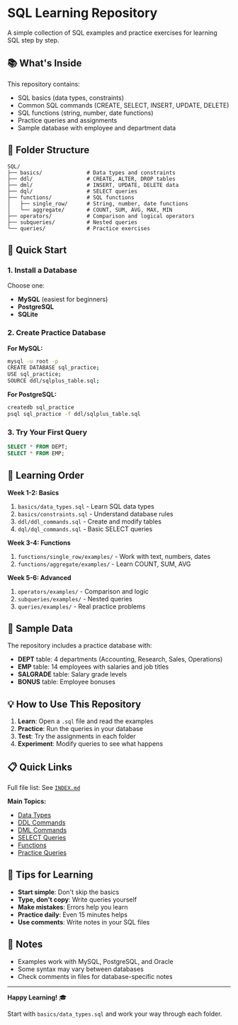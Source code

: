 # SQL Learning Repository

A simple collection of SQL examples and practice exercises for learning SQL step by step.

## 📚 What's Inside

This repository contains:
- SQL basics (data types, constraints)
- Common SQL commands (CREATE, SELECT, INSERT, UPDATE, DELETE)
- SQL functions (string, number, date functions)
- Practice queries and assignments
- Sample database with employee and department data

## 📂 Folder Structure

```
SQL/
├── basics/              # Data types and constraints
├── ddl/                 # CREATE, ALTER, DROP tables
├── dml/                 # INSERT, UPDATE, DELETE data
├── dql/                 # SELECT queries
├── functions/           # SQL functions
│   ├── single_row/      # String, number, date functions
│   └── aggregate/       # COUNT, SUM, AVG, MAX, MIN
├── operators/           # Comparison and logical operators
├── subqueries/          # Nested queries
└── queries/             # Practice exercises
```

## 🚀 Quick Start

### 1. Install a Database
Choose one:
- **MySQL** (easiest for beginners)
- **PostgreSQL**
- **SQLite**

### 2. Create Practice Database

**For MySQL:**
```bash
mysql -u root -p
CREATE DATABASE sql_practice;
USE sql_practice;
SOURCE ddl/sqlplus_table.sql;
```

**For PostgreSQL:**
```bash
createdb sql_practice
psql sql_practice -f ddl/sqlplus_table.sql
```

### 3. Try Your First Query
```sql
SELECT * FROM DEPT;
SELECT * FROM EMP;
```

## 📖 Learning Order

**Week 1-2: Basics**
1. `basics/data_types.sql` - Learn SQL data types
2. `basics/constraints.sql` - Understand database rules
3. `ddl/ddl_commands.sql` - Create and modify tables
4. `dql/dql_commands.sql` - Basic SELECT queries

**Week 3-4: Functions**
1. `functions/single_row/examples/` - Work with text, numbers, dates
2. `functions/aggregate/examples/` - Learn COUNT, SUM, AVG

**Week 5-6: Advanced**
1. `operators/examples/` - Comparison and logic
2. `subqueries/examples/` - Nested queries
3. `queries/examples/` - Real practice problems

## 📝 Sample Data

The repository includes a practice database with:
- **DEPT** table: 4 departments (Accounting, Research, Sales, Operations)
- **EMP** table: 14 employees with salaries and job titles
- **SALGRADE** table: Salary grade levels
- **BONUS** table: Employee bonuses

## 💡 How to Use This Repository

1. **Learn**: Open a `.sql` file and read the examples
2. **Practice**: Run the queries in your database
3. **Test**: Try the assignments in each folder
4. **Experiment**: Modify queries to see what happens

## 📋 Quick Links

Full file list: See [`INDEX.md`](INDEX.md)

**Main Topics:**
- [Data Types](basics/data_types.sql)
- [DDL Commands](ddl/ddl_commands.sql)
- [DML Commands](dml/dml_commands.sql)
- [SELECT Queries](dql/dql_commands.sql)
- [Functions](functions/)
- [Practice Queries](queries/)

## 🎯 Tips for Learning

- **Start simple**: Don't skip the basics
- **Type, don't copy**: Write queries yourself
- **Make mistakes**: Errors help you learn
- **Practice daily**: Even 15 minutes helps
- **Use comments**: Write notes in your SQL files

## 📌 Notes

- Examples work with MySQL, PostgreSQL, and Oracle
- Some syntax may vary between databases
- Check comments in files for database-specific notes

---

**Happy Learning!** 🎓

Start with `basics/data_types.sql` and work your way through each folder.
